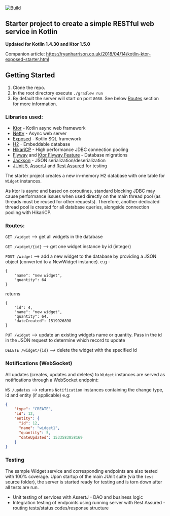 ![Build](https://github.com/raharrison/kotlin-ktor-exposed-starter/workflows/Build/badge.svg)

## Starter project to create a simple RESTful web service in Kotlin

**Updated for Kotlin 1.4.30 and Ktor 1.5.0**

Companion article: <https://ryanharrison.co.uk/2018/04/14/kotlin-ktor-exposed-starter.html>

## Getting Started

1. Clone the repo.
2. In the root directory execute `./gradlew run`
3. By default the server will start on port `8080`. See below [Routes](#routes) section for more information.

### Libraries used:

 - [Ktor](https://github.com/ktorio/ktor) - Kotlin async web framework
 - [Netty](https://github.com/netty/netty) - Async web server
 - [Exposed](https://github.com/JetBrains/Exposed) - Kotlin SQL framework
 - [H2](https://github.com/h2database/h2database) - Embeddable database
 - [HikariCP](https://github.com/brettwooldridge/HikariCP) - High performance JDBC connection pooling
 - [Flyway](https://flywaydb.org/) and [Ktor Flyway Feature](https://github.com/viartemev/ktor-flyway-feature) - Database migrations
 - [Jackson](https://github.com/FasterXML/jackson) - JSON serialization/deserialization
 - [JUnit 5](https://junit.org/junit5/), [AssertJ](http://joel-costigliola.github.io/assertj/) and [Rest Assured](http://rest-assured.io/) for testing
 
The starter project creates a new in-memory H2 database with one table for `Widget` instances.

As ktor is async and based on coroutines, standard blocking JDBC may cause performance issues when used
directly on the main thread pool (as threads must be reused for other requests). Therefore, another dedicated thread
pool is created for all database queries, alongside connection pooling with HikariCP. 

### Routes:

`GET /widget` --> get all widgets in the database

`GET /widget/{id}` --> get one widget instance by id (integer)

`POST /widget` --> add a new widget to the database by providing a JSON object (converted to a NewWidget instance).
e.g - 

    {
        "name": "new widget",
        "quantity": 64
    }

returns

    {
        "id": 4,
        "name": "new widget",
        "quantity": 64,
        "dateCreated": 1519926898
    }
    
    
`PUT /widget` --> update an existing widgets name or quantity. Pass in the id in the JSON request to determine which record to update

`DELETE /widget/{id}` --> delete the widget with the specified id

### Notifications (WebSocket)

All updates (creates, updates and deletes) to `Widget` instances are served as notifications through a WebSocket endpoint:

`WS /updates` --> returns `Notification` instances containing the change type, id and entity (if applicable) e.g:

```json
{ 
    "type": "CREATE", 
    "id": 12, 
    "entity": { 
      "id": 12, 
      "name": "widget1", 
      "quantity": 5, 
      "dateUpdated": 1533583858169 
    }
}
```

### Testing

The sample Widget service and corresponding endpoints are also tested with 100% coverage. Upon startup of the main JUnit suite (via the `test` source folder), the server is started ready for testing and is torn down after all tests are run.

- Unit testing of services with AssertJ - DAO and business logic
- Integration testing of endpoints using running server with Rest Assured - routing tests/status codes/response structure
